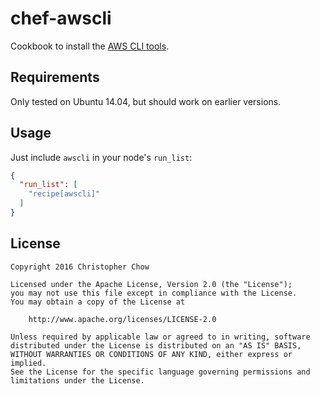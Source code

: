 # chef-awscli

Cookbook to install the [AWS CLI tools](https://github.com/aws/aws-cli).

## Requirements

Only tested on Ubuntu 14.04, but should work on earlier versions.

## Usage

Just include `awscli` in your node's `run_list`:

```json
{
  "run_list": [
    "recipe[awscli]"
  ]
}
```

## License

    Copyright 2016 Christopher Chow

    Licensed under the Apache License, Version 2.0 (the "License");
    you may not use this file except in compliance with the License.
    You may obtain a copy of the License at

        http://www.apache.org/licenses/LICENSE-2.0

    Unless required by applicable law or agreed to in writing, software
    distributed under the License is distributed on an "AS IS" BASIS,
    WITHOUT WARRANTIES OR CONDITIONS OF ANY KIND, either express or implied.
    See the License for the specific language governing permissions and
    limitations under the License.
